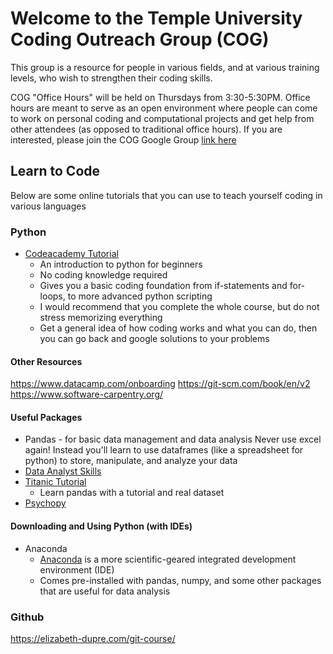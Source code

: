 # Welcome to the Temple University Coding Outreach Group (COG)

This group is a resource for people in various fields, and at various training levels, who wish to strengthen their coding skills.

COG "Office Hours" will be held on Thursdays from 3:30-5:30PM. Office hours are meant to serve as an open environment where people can come to work on personal coding and computational projects and get help from other attendees (as opposed to traditional office hours). If you are interested, please join the COG Google Group [link here](https://groups.google.com/forum/#!forum/coding-outreach-group/join)

## Learn to Code

Below are some online tutorials that you can use to teach yourself coding in various languages

### Python
- [Codeacademy Tutorial](https://www.codecademy.com/learn/learn-python)
    - An introduction to python for beginners
    - No coding knowledge required
    - Gives you a basic coding foundation from if-statements and for-loops, to more advanced python scripting
    - I would recommend that you complete the whole course, but do not stress memorizing everything
    - Get a general idea of how coding works and what you can do, then you can go back and google solutions to your problems
    
#### Other Resources
https://www.datacamp.com/onboarding
https://git-scm.com/book/en/v2
https://www.software-carpentry.org/

#### Useful Packages
- Pandas - for basic data management and data analysis
Never use excel again! Instead you'll learn to use dataframes (like a spreadsheet for python) to store, manipulate,
and analyze your data
- [Data Analyst Skills](https://www.dataquest.io/path/data-analyst)
- [Titanic Tutorial](https://www.kaggle.com/startupsci/titanic-data-science-solutions)
  - Learn pandas with a tutorial and real dataset
- [Psychopy](http://www.psychopy.org/documentation.html)

#### Downloading and Using Python (with IDEs)
- Anaconda
    - [Anaconda](https://docs.anaconda.com/anaconda/) is a more scientific-geared integrated development environment (IDE)
    - Comes pre-installed with pandas, numpy, and some other packages that are useful for data analysis 


### Github
https://elizabeth-dupre.com/git-course/

